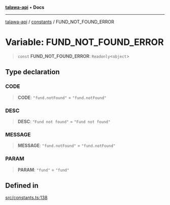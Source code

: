 [**talawa-api**](../../README.md) • **Docs**

***

[talawa-api](../../modules.md) / [constants](../README.md) / FUND\_NOT\_FOUND\_ERROR

# Variable: FUND\_NOT\_FOUND\_ERROR

> `const` **FUND\_NOT\_FOUND\_ERROR**: `Readonly`\<`object`\>

## Type declaration

### CODE

> **CODE**: `"fund.notFound"` = `"fund.notFound"`

### DESC

> **DESC**: `"Fund not found"` = `"Fund not found"`

### MESSAGE

> **MESSAGE**: `"fund.notFound"` = `"fund.notFound"`

### PARAM

> **PARAM**: `"fund"` = `"fund"`

## Defined in

[src/constants.ts:138](https://github.com/PalisadoesFoundation/talawa-api/blob/6712e9940a5702665afc506fa9f6e9d7e1dc7991/src/constants.ts#L138)
